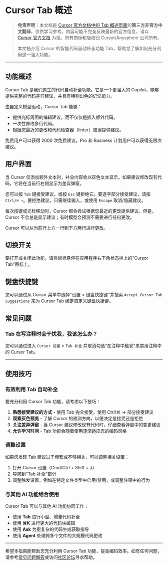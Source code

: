 # Cursor Tab 概述

> **免责声明**：本文档是 [Cursor 官方文档中的 Tab 概述页面](https://docs.cursor.com/tab/overview)的**第三方非官方中文翻译**，仅供学习参考。内容可能不完全反映最新的官方信息，请以 [Cursor 官方文档](https://docs.cursor.com) 为准。所有商标和版权归 Cursor/Anysphere 公司所有。

> 本文档介绍 Cursor 的智能代码自动补全功能 Tab，帮助您了解如何充分利用这一强大功能。

---

## 功能概述

Cursor Tab 是我们原生的代码自动补全功能。它是一个更强大的 Copilot，能够提供完整的代码差异建议，并具有特别出色的记忆能力。

由自定义模型驱动，Cursor Tab 能够：

* 提供光标周围的编辑建议，而不仅仅是插入额外代码。
* 一次性修改多行代码。
* 根据您最近的更改和代码检查器（linter）错误提供建议。

免费用户可以获得 2000 次免费建议。Pro 和 Business 计划用户可以获得无限次建议。

## 用户界面

当 Cursor 仅添加额外文本时，补全内容会以灰色文本显示。如果建议修改现有代码，它将在当前行右侧显示为差异弹窗。

您可以按 `Tab` 键接受建议，或按 `Esc` 键拒绝它。要逐字部分接受建议，请按 `Ctrl/⌘ →`。要拒绝建议，只需继续输入，或使用 `Escape` 取消/隐藏建议。

每次按键或光标移动时，Cursor 都会尝试根据您最近的更改提供建议。但是，Cursor 不会总是显示建议；有时模型会预测不需要进行任何更改。

Cursor 可以从当前行上方一行到下方两行进行更改。

## 切换开关

要打开或关闭此功能，请将鼠标悬停在应用程序右下角状态栏上的"Cursor Tab"图标上。

## 键盘快捷键

您可以通过从 Cursor 菜单中选择"设置 > 键盘快捷键"并搜索 `Accept Cursor Tab Suggestions` 来为 Cursor Tab 绑定自定义键盘快捷键。

## 常见问题

### Tab 在写注释时会干扰我，我该怎么办？

您可以通过进入 `Cursor 设置` > `Tab 补全` 并取消勾选"在注释中触发"来禁用注释中的 Cursor Tab。

---

## 使用技巧

### 有效利用 Tab 自动补全

要充分利用 Cursor Tab 功能，请考虑以下技巧：

1. **熟悉接受建议的方式** - 使用 Tab 完全接受，使用 Ctrl/⌘ → 部分接受建议
2. **观察灰色预览** - 了解 Cursor 的预测方向，以便决定是接受还是拒绝
3. **关注差异弹窗** - 当 Cursor 建议修改现有代码时，仔细查看弹窗中的变更建议
4. **允许学习时间** - Tab 功能会随着使用逐渐适应您的编码风格

### 调整设置

如果您发现 Tab 建议过于频繁或不够相关，可以调整相关设置：

1. 打开 Cursor 设置（Cmd/Ctrl + Shift + J）
2. 导航到"Tab 补全"部分
3. 调整触发设置，例如在特定文件类型中启用/禁用，或调整注释中的行为

### 与其他 AI 功能结合使用

Cursor Tab 可以与其他 AI 功能协同工作：

* 使用 **Tab** 进行小型、增量代码补全
* 使用 **⌘K** 进行更大的代码块编辑
* 使用 **Ask** 为更复杂的代码生成获取指导
* 使用 **Agent** 处理跨多个文件的大规模代码更改

---

希望本指南能帮助您充分利用 Cursor Tab 功能，提高编码效率。如有任何问题，请参考[常见问题解答](/ai/cursor/faq)或访问[社区论坛](https://forum.cursor.com)寻求帮助。 
